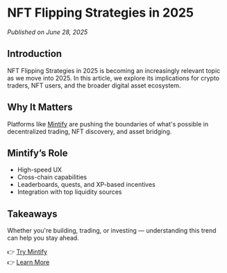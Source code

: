 # NFT Flipping Strategies in 2025

*Published on June 28, 2025*

## Introduction

NFT Flipping Strategies in 2025 is becoming an increasingly relevant topic as we move into 2025. In this article, we explore its implications for crypto traders, NFT users, and the broader digital asset ecosystem.

## Why It Matters

Platforms like [Mintify](https://mintify.com) are pushing the boundaries of what's possible in decentralized trading, NFT discovery, and asset bridging.

## Mintify’s Role

- High-speed UX
- Cross-chain capabilities
- Leaderboards, quests, and XP-based incentives
- Integration with top liquidity sources

## Takeaways

Whether you're building, trading, or investing — understanding this trend can help you stay ahead.

👉 [Try Mintify](https://app.mintify.com)  
👉 [Learn More](https://mintify.com)